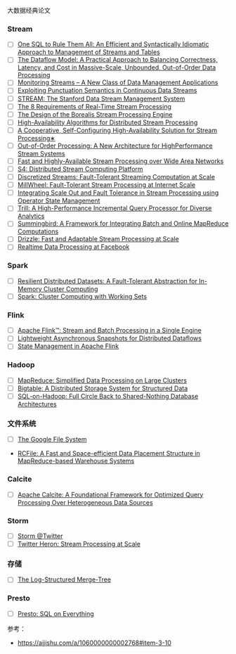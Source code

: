 
大数据经典论文

### Stream

- [ ] [One SQL to Rule Them All:
An Efficient and Syntactically Idiomatic Approach to
Management of Streams and Tables](https://arxiv.org/pdf/1905.12133.pdf)
- [ ] [The Dataflow Model: A Practical Approach to Balancing Correctness, Latency, and Cost in Massive-Scale,
Unbounded, Out-of-Order Data Processing](https://storage.googleapis.com/pub-tools-public-publication-data/pdf/43864.pdf)
- [ ] [Monitoring Streams – A New Class of Data Management Applications](http://www.vldb.org/conf/2002/S07P02.pdf)
- [ ] [Exploiting Punctuation Semantics in
Continuous Data Streams](https://www.whitworth.edu/academic/department/mathcomputerscience/faculty/tuckerpeter/pdf/117896_final.pdf)
- [ ] [STREAM: The Stanford Data Stream
Management System](http://ilpubs.stanford.edu:8090/641/1/2004-20.pdf)
- [ ] [The 8 Requirements of Real-Time Stream Processing ](https://ix.cs.uoregon.edu/~jsventek/papers/02bStonebraker2005.pdf)
- [ ] [The Design of the Borealis Stream Processing Engine](https://www.cl.cam.ac.uk/~ey204/teaching/ACS/R212_2015_2016/papers/Abadi_cidr_2005.pdf)
- [ ] [High-Availability Algorithms for Distributed Stream Processing](http://cs.brown.edu/research/borealis/public/publications/hwang.icde05.ha.pdf)
- [ ] [A Cooperative, Self-Configuring High-Availability Solution for Stream Processing∗](http://cs.brown.edu/research/db/publications/hwang.icde07.ha.pdf)
- [ ] [Out-of-Order Processing: A New Architecture for HighPerformance Stream Systems](https://www.researchgate.net/profile/David-Maier/publication/220538528_Out-of-Order_Processing_a_New_Architecture_for_High-Performance_Stream_Systems/links/09e41511a49b3c99b5000000/Out-of-Order-Processing-a-New-Architecture-for-High-Performance-Stream-Systems.pdf)
- [ ] [Fast and Highly-Available Stream Processing
over Wide Area Networks](http://www.cs.albany.edu/~jhh/publications/hwang.icde08.ha.pdf)
- [ ] [S4: Distributed Stream Computing Platform](http://static.cs.brown.edu/courses/cs227/archives/2013/papers/s4.pdf)
- [ ] [Discretized Streams: Fault-Tolerant Streaming Computation at Scale](https://people.csail.mit.edu/matei/papers/2013/sosp_spark_streaming.pdf)
- [ ] [MillWheel: Fault-Tolerant Stream Processing at
Internet Scale](https://storage.googleapis.com/pub-tools-public-publication-data/pdf/41378.pdf)
- [ ] [Integrating Scale Out and Fault Tolerance in
Stream Processing using Operator State Management](https://openaccess.city.ac.uk/id/eprint/8175/1/)
- [ ] [Trill: A High-Performance Incremental Query Processor for
Diverse Analytics](http://www.vldb.org/pvldb/vol8/p401-chandramouli.pdf)
- [ ] [Summingbird: A Framework for Integrating Batch and
Online MapReduce Computations](http://www.vldb.org/pvldb/vol7/p1441-boykin.pdf)
- [ ] [Drizzle: Fast and Adaptable Stream Processing at Scale](https://shivaram.org/publications/drizzle-sosp17.pdf)
- [ ] [Realtime Data Processing at Facebook](http://web.eecs.umich.edu/~mosharaf/Readings/Facebook-Streaming.pdf)

### Spark

- [ ] [Resilient Distributed Datasets: A Fault-Tolerant Abstraction for
In-Memory Cluster Computing](https://www.usenix.org/system/files/conference/nsdi12/nsdi12-final138.pdf)
- [ ] [Spark: Cluster Computing with Working Sets](https://www.usenix.org/legacy/event/hotcloud10/tech/full_papers/Zaharia.pdf)

### Flink

- [ ] [Apache Flink™: Stream and Batch Processing in a Single Engine](https://www.diva-portal.org/smash/get/diva2:1059537/FULLTEXT01.pdf)
- [ ] [Lightweight Asynchronous Snapshots for Distributed Dataflows](https://arxiv.org/pdf/1506.08603.pdf)
- [ ] [State Management in Apache Flink](https://www.researchgate.net/profile/Seif-Haridi/publication/318988327_State_Management_in_Apache_Flink_Consistent_Stateful_Distributed_Stream_Processing/links/5989e636a6fdcc7cf91c4c9e/State-Management-in-Apache-Flink-Consistent-Stateful-Distributed-Stream-Processing.pdf)

### Hadoop

- [ ] [MapReduce: Simplified Data Processing
on Large Clusters](https://github.com/sjf0115/PaperNotes/blob/main/MapReduce-%20Simplified%20Data%20Processing%20on%20Large%20Clusters.pdf)
- [ ] [Bigtable: A Distributed Storage System for Structured Data](https://www.usenix.org/legacy/event/osdi06/tech/chang/chang.pdf)
- [ ] [SQL-on-Hadoop: Full Circle Back to Shared-Nothing
Database Architectures](http://www.vldb.org/pvldb/vol7/p1295-floratou.pdf)

### 文件系统

- [ ] [The Google File System](https://storage.googleapis.com/pub-tools-public-publication-data/pdf/035fc972c796d33122033a0614bc94cff1527999.pdf)
- [RCFile: A Fast and Space-efficient Data Placement
Structure in MapReduce-based Warehouse Systems](https://github.com/sjf0115/PaperNotes/blob/main/RCFile-%20A%20Fast%20and%20Space-efficient%20Data%20Placement%20Structure%20in%20MapReduce-based%20Warehouse%20Systems.pdf)

### Calcite

- [ ] [Apache Calcite: A Foundational Framework for Optimized
Query Processing Over Heterogeneous Data Sources](https://dl.acm.org/doi/pdf/10.1145/3183713.3190662)

### Storm

- [ ] [Storm @Twitter](http://cs.brown.edu/courses/cs227/archives/2015/papers/ss-storm.pdf)
- [ ] [Twitter Heron: Stream Processing at Scale](https://dl.acm.org/doi/pdf/10.1145/2723372.2742788)

### 存储

- [ ] [The Log-Structured Merge-Tree](https://www.inf.ufpr.br/eduardo/ensino/ci763/papers/lsmtree.pdf)

### Presto

- [ ] [Presto: SQL on Everything](https://trino.io/Presto_SQL_on_Everything.pdf)

参考：
- https://aijishu.com/a/1060000000002768#item-3-10
